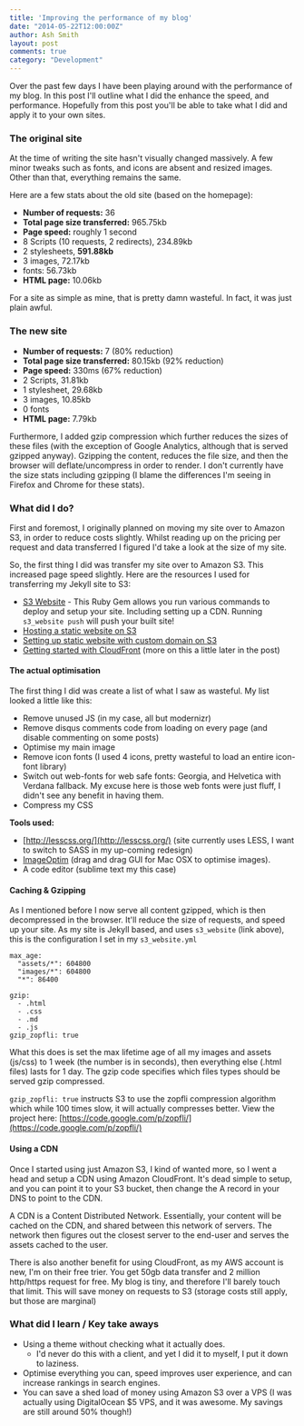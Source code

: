 ```yaml
---
title: 'Improving the performance of my blog'
date: "2014-05-22T12:00:00Z"
author: Ash Smith
layout: post
comments: true
category: "Development"
---
```


Over the past few days I have been playing around with the performance of my blog. In this post I'll outline what I did the enhance the speed, and performance. Hopefully from this post you'll be able to take what I did and apply it to your own sites.


### The original site

At the time of writing the site hasn't visually changed massively. A few minor tweaks such as fonts, and icons are absent and resized images. Other than that, everything remains the same.

Here are a few stats about the old site (based on the homepage):

- **Number of requests:** 36
- **Total page size transferred:** 965.75kb
- **Page speed:** roughly 1 second
- 8 Scripts (10 requests, 2 redirects), 234.89kb
- 2 stylesheets, **591.88kb**
- 3 images, 72.17kb
- fonts: 56.73kb
- **HTML page:** 10.06kb

For a site as simple as mine, that is pretty damn wasteful. In fact, it was just plain awful.

### The new site

- **Number of requests:** 7 (80% reduction)
- **Total page size transferred:** 80.15kb (92% reduction)
- **Page speed:** 330ms (67% reduction)
- 2 Scripts, 31.81kb
- 1 stylesheet, 29.68kb
- 3 images, 10.85kb
- 0 fonts
- **HTML page:** 7.79kb

Furthermore, I added gzip compression which further reduces the sizes of these files (with the exception of Google Analytics, although that is served gzipped anyway). Gzipping the content, reduces the file size, and then the browser will deflate/uncompress in order to render. I don't currently have the size stats including gzipping (I blame the differences I'm seeing in Firefox and Chrome for these stats).

### What did I do?

First and foremost, I originally planned on moving my site over to Amazon S3, in order to reduce costs slightly. Whilst reading up on the pricing per request and data transferred I figured I'd take a look at the size of my site.

So, the first thing I did was transfer my site over to Amazon S3. This increased page speed slightly. Here are the resources I used for transferring my Jekyll site to S3:

- [S3 Website](https://github.com/laurilehmijoki/s3_website) - This Ruby Gem allows you run various commands to deploy and setup your site. Including setting up a CDN. Running `s3_website push` will push your built site!
- [Hosting a static website on S3](http://docs.aws.amazon.com/AmazonS3/latest/dev/WebsiteHosting.html)
- [Setting up static website with custom domain on S3](http://docs.aws.amazon.com/AmazonS3/latest/dev/website-hosting-custom-domain-walkthrough.html)
- [Getting started with CloudFront](http://docs.aws.amazon.com/AmazonCloudFront/latest/DeveloperGuide/GettingStarted.html) (more on this a little later in the post)

#### The actual optimisation

The first thing I did was create a list of what I saw as wasteful. My list looked a little like this:

- Remove unused JS (in my case, all but modernizr)
- Remove disqus comments code from loading on every page (and disable commenting on some posts)
- Optimise my main image
- Remove icon fonts (I used 4 icons, pretty wasteful to load an entire icon-font library)
- Switch out web-fonts for web safe fonts: Georgia, and Helvetica with Verdana fallback. My excuse here is those web fonts were just fluff, I didn't see any benefit in having them.
- Compress my CSS

**Tools used:**

- [http://lesscss.org/](http://lesscss.org/) (site currently uses LESS, I want to switch to SASS in my up-coming redesign)
- [ImageOptim](http://imageoptim.com/) (drag and drag GUI for Mac OSX to optimise images).
- A code editor (sublime text my this case)


#### Caching & Gzipping

As I mentioned before I now serve all content gzipped, which is then decompressed in the browser. It'll reduce the size of requests, and speed up your site. As my site is Jekyll based, and uses `s3_website` (link above), this is the configuration I set in my `s3_website.yml`

    max_age:
      "assets/*": 604800
      "images/*": 604800
      "*": 86400

    gzip:
      - .html
      - .css
      - .md
      - .js
    gzip_zopfli: true

What this does is set the max lifetime age of all my images and assets (js/css) to 1 week (the number is in seconds), then everything else (.html files) lasts for 1 day. The gzip code specifies which files types should be served gzip compressed.

`gzip_zopfli: true` instructs S3 to use the zopfli compression algorithm which while 100 times slow, it will actually compresses better. View the project here: [https://code.google.com/p/zopfli/](https://code.google.com/p/zopfli/)

#### Using a CDN

Once I started using just Amazon S3, I kind of wanted more, so I went a head and setup a CDN using Amazon CloudFront. It's dead simple to setup, and you can point it to your S3 bucket, then change the A record in your DNS to point to the CDN.

A CDN is a Content Distributed Network. Essentially, your content will be cached on the CDN, and shared between this network of servers. The network then figures out the closest server to the end-user and serves the assets cached to the user.

There is also another benefit for using CloudFront, as my AWS account is new, I'm on their free trier. You get 50gb data transfer and 2 million http/https request for free. My blog is tiny, and therefore I'll barely touch that limit. This will save money on requests to S3 (storage costs still apply, but those are marginal)



### What did I learn / Key take aways

- Using a theme without checking what it actually does.
    - I'd never do this with a client, and yet I did it to myself, I put it down to laziness.
- Optimise everything you can, speed improves user experience, and can increase rankings in search engines.
- You can save a shed load of money using Amazon S3 over a VPS (I was actually using DigitalOcean $5 VPS, and it was awesome. My savings are still around 50% though!)
